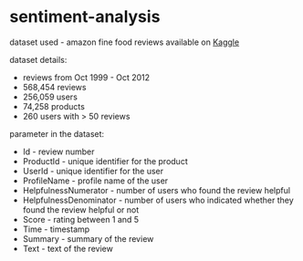 # sentiment-analysis
dataset used - amazon fine food reviews available on [Kaggle](https://www.kaggle.com/snap/amazon-fine-food-reviews)

dataset details:
- reviews from Oct 1999 - Oct 2012
- 568,454 reviews
- 256,059 users
- 74,258 products
- 260 users with > 50 reviews

parameter in the dataset:
- Id - review number 
- ProductId - unique identifier for the product
- UserId - unique identifier for the user
- ProfileName - profile name of the user
- HelpfulnessNumerator - number of users who found the review helpful
- HelpfulnessDenominator - number of users who indicated whether they found the review helpful or not 
- Score - rating between 1 and 5
- Time - timestamp
- Summary - summary of the review
- Text - text of the review
